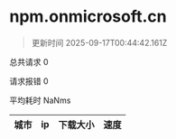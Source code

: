 
  # npm.onmicrosoft.cn

  > 更新时间 2025-09-17T00:44:42.161Z
  
  总共请求 0

  请求报错 0

  平均耗时 NaNms

|城市|ip|下载大小|速度|
|-----|----------|---|---|

  